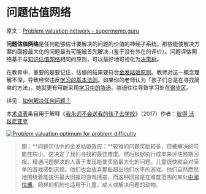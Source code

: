 # 问题估值网络

原文：[Problem valuation network - supermemo.guru](https://supermemo.guru/wiki/Problem_valuation_network)

**问题估值网络**是任何能够估计要解决的问题的价值的神经子系统。那些能使解决方案的回报最大化的问题最有可能被首先解决（鉴于没有外在的评价）。问题评估网络基于与[知识估值网络](https://supermemo.guru/wiki/Knowledge_valuation_network)相同的原则，可以最好地可视化为[决策树](https://en.wikipedia.org/wiki/Decision_tree)。

在教育中，重要的是要记住，估值的结果要符合[金发姑娘原则](https://en.wikipedia.org/wiki/Goldilocks_principle)。教师对这一概念理解不深，导致经常违反[学习的基本法则](https://supermemo.guru/wiki/Fundamental_law_of_learning)。如果你的老师认为「孩子们总是在寻找简单的方法」，她就更有可能采用[学习中的胁迫](https://supermemo.guru/wiki/Coercion_in_learning)。胁迫往往导致学习处在[退步区](https://supermemo.guru/wiki/Push_zone)。

详见：[如何解决任何问题？](https://supermemo.guru/wiki/How_to_solve_any_problem%3F)

本[术语表](https://supermemo.guru/wiki/Glossary)条目用于解释《[我永远不会送我的孩子去学校](https://supermemo.guru/wiki/Problem_of_Schooling)》（2017）作者：[彼得·沃兹尼亚克](https://supermemo.guru/wiki/Piotr_Wozniak)

[![Problem valuation optimum for problem difficulty](https://supermemo.guru/images/thumb/8/84/Problem_valuation.jpg/500px-Problem_valuation.jpg)](https://supermemo.guru/wiki/File:Problem_valuation.jpg)

> 图：**问题评估中的金发姑娘效应：**较难的问题奖励较多，但被解决的可能性较小。这决定了我们寻找的最佳难度。然后根据执行成本来评估预期回报。精通问题解决的人善于发现能使奖励最大化的问题。儿童很快就会对简单的游戏感到厌烦。他们也会放弃那些超出他们水平的游戏。他们自然而然地围绕着能提供最大回报的游戏摇摆，而这种回报是在难度范围的某处[中间位置](https://en.wikipedia.org/wiki/Goldilocks_principle)。同样的机制也适用于儿童、成人或解决问题的动物。